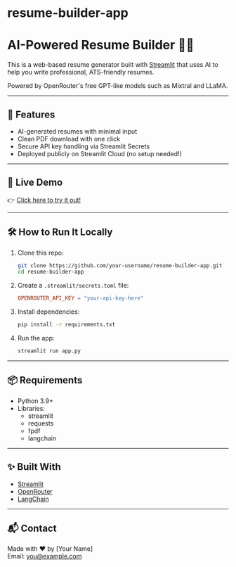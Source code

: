 # resume-builder-app
# AI-Powered Resume Builder 🧠📄

This is a web-based resume generator built with [Streamlit](https://streamlit.io/) that uses AI to help you write professional, ATS-friendly resumes.

Powered by OpenRouter's free GPT-like models such as Mixtral and LLaMA.

---

## 🔧 Features

- AI-generated resumes with minimal input
- Clean PDF download with one click
- Secure API key handling via Streamlit Secrets
- Deployed publicly on Streamlit Cloud (no setup needed!)

---

## 🚀 Live Demo

👉 [Click here to try it out!](https://your-username.streamlit.app)

---

## 🛠 How to Run It Locally

1. Clone this repo:
    ```bash
    git clone https://github.com/your-username/resume-builder-app.git
    cd resume-builder-app
    ```

2. Create a `.streamlit/secrets.toml` file:
    ```toml
    OPENROUTER_API_KEY = "your-api-key-here"
    ```

3. Install dependencies:
    ```bash
    pip install -r requirements.txt
    ```

4. Run the app:
    ```bash
    streamlit run app.py
    ```

---

## 📦 Requirements

- Python 3.9+
- Libraries:
  - streamlit
  - requests
  - fpdf
  - langchain

---

## ✨ Built With

- [Streamlit](https://streamlit.io/)
- [OpenRouter](https://openrouter.ai/)
- [LangChain](https://www.langchain.com/)

---

## 📬 Contact

Made with ❤️ by [Your Name]  
Email: you@example.com
